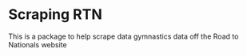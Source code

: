 # Scraping RTN

This is a package to help scrape data gymnastics data off the Road to Nationals website

